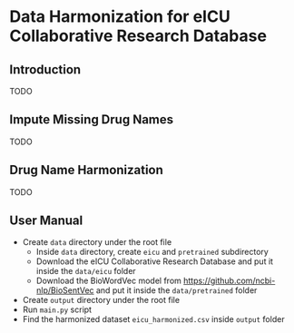 # Data Harmonization for eICU Collaborative Research Database

## Introduction

TODO

## Impute Missing Drug Names

TODO

## Drug Name Harmonization

TODO

## User Manual
- Create `data` directory under the root file
    - Inside `data` directory, create `eicu` and `pretrained` subdirectory
    - Download the eICU Collaborative Research Database and put it inside the `data/eicu` folder
    - Download the BioWordVec model from https://github.com/ncbi-nlp/BioSentVec and put it inside the `data/pretrained` folder
- Create `output` directory under the root file
- Run `main.py` script
- Find the harmonized dataset `eicu_harmonized.csv` inside `output` folder